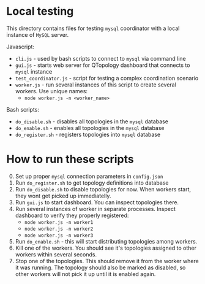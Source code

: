 # Local testing

This directory contains files for testing `mysql` coordinator with a local instance of `MySQL` server.

Javascript:

- `cli.js` - used by bash scripts to connect to `mysql` via command line
- `gui.js` - starts web server for QTopology dashboard that connects to `mysql` instance
- `test_coordinator.js` - script for testing a complex coordination scenario
- `worker.js` - run several instances of this script to create several workers. Use unique names:
     - `node worker.js -n <worker_name>`

Bash scripts:

- `do_disable.sh` - disables all topologies in the `mysql` database
- `do_enable.sh` - enables all topologies in the `mysql` database
- `do_register.sh` - registers topologies into `mysql` database

# How to run these scripts

0. Set up proper `mysql` connection parameters in `config.json`
1. Run `do_register.sh` to get topology definitions into database
2. Run `do_disable.sh` to disable topologies for now. When workers start, they wont get picked up immediatelly.
3. Run `gui.js` to start dashboard. You can inspect topologies there.
4. Run several instances of worker in separate processes. Inspect dashboard to verify they properly registered:
    - `node worker.js -n worker1`
    - `node worker.js -n worker2`
    - `node worker.js -n worker3`
5. Run `do_enable.sh` - this will start distributing topologies among workers.
6. Kill one of the workers. You should see it's topologies assigned to other workers within several seconds.
7. Stop one of the topologies. This should remove it from the worker where it was running. The topology should also be marked as disabled, so other workers will not pick it up until it is enabled again.
